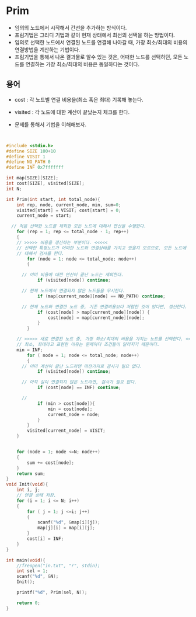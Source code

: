 # Prim
- 임의의 노드에서 시작해서 간선을 추가하는 방식이다.
- 프림기법은 그리디 기법과 같이 현재 상태에서 최선의 선택을 하는 방법이다.
- 임의로 선택한 노드에서 연결된 노드를 연결해 나아갈 때, 가장 최소/최대의 비용의 연결방법을 계산하는 기법이다.
- 프림기법을 통해서 나온 결과물로 알수 있는 것은, 어떠한 노드를 선택하던, 모든 노드를 연결하는
가장 최소/최대의 비용은 동일하다는 것이다.



## 용어
- cost : 각 노드별 연결 비용을(최소 혹은 최대) 기록해 놓는다.
- visited : 각 노드에 대한 계산이 끝났는지 체크를 한다.

- 문제를 통해서 기법을 이해해보자.

```cpp


#include <stdio.h>
#define SIZE 100+10
#define VISIT 1
#define NO_PATH 0
#define INF 0x7fffffff

int map[SIZE][SIZE];
int cost[SIZE], visited[SIZE];
int N;

int Prim(int start, int total_node){
	int rep, node, current_node, min, sum=0;
	visited[start] = VISIT; cost[start] = 0;
	current_node = start;

  // 처음 선택한 노드를 제외한 모든 노드에 대해서 연산을 수행한다.
	for (rep = 1; rep <= total_node - 1; rep++)
	{
    // >>>>> 비용을 갱신하는 부분이다. <<<<<
    // 선택한 특정노드가 어떠한 노드와 연결상태를 가지고 있을지 모르므로, 모든 노드에
    // 대해서 검사를 한다.
		for (node = 1; node <= total_node; node++)
		{

      // 이미 비용에 대한 연산이 끝난 노드는 제외한다.
			if (visited[node]) continue;

      // 현재 노드에서 연결되지 않은 노드들을 무시한다.
			if (map[current_node][node] == NO_PATH) continue;

      // 현재 노드와 연결한 노드 중, 기존 연결비용보다 저렴한 것이 있다면, 갱신한다.
			if (cost[node] > map[current_node][node]) {
				cost[node] = map[current_node][node];
			}
		}

    // >>>>> 새로 연결된 노드 중, 가장 최소/최대의 비용을 가지는 노드를 선택한다. <<<<<
    // 최소, 최대라고 표현한 이유는 문제마다 조건들이 달라지기 때문이다.
    min = INF;
		for ( node = 1; node <= total_node; node++)
		{
      // 이미 계산이 끝난 노드라면 마찬가지로 검사가 필요 없다.
			if (visited[node]) continue;

      // 아직 길이 연결되지 않은 노드라면, 검사가 필요 없다.
			if (cost[node] == INF) continue;

      //
			if (min > cost[node]){
				min = cost[node];
				current_node = node;
			}
		}
		visited[current_node] = VISIT;
	}


	for (node = 1; node <=N; node++)
	{
		sum += cost[node];
	}
	return sum;
}
void Init(void){
	int i, j;
	// 연결 상태 저장.
	for (i = 1; i <= N; i++)
	{
		for ( j = 1; j <=i; j++)
		{
			scanf("%d", &map[i][j]);
			map[j][i] = map[i][j];
		}
		cost[i] = INF;
	}
}

int main(void){
	//freopen("in.txt", "r", stdin);
	int sel = 1;
	scanf("%d", &N);
	Init();

	printf("%d", Prim(sel, N));

	return 0;
}
```
